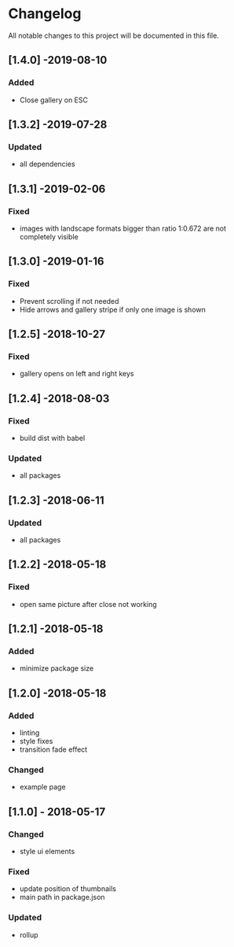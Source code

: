# Changelog

All notable changes to this project will be documented in this file.

## [1.4.0] -2019-08-10

### Added

- Close gallery on ESC

## [1.3.2] -2019-07-28

### Updated

- all dependencies

## [1.3.1] -2019-02-06

### Fixed

- images with landscape formats bigger than ratio 1:0.672 are not completely visible

## [1.3.0] -2019-01-16

### Fixed

- Prevent scrolling if not needed
- Hide arrows and gallery stripe if only one image is shown

## [1.2.5] -2018-10-27

### Fixed

- gallery opens on left and right keys

## [1.2.4] -2018-08-03

### Fixed

- build dist with babel

### Updated

- all packages

## [1.2.3] -2018-06-11

### Updated

- all packages

## [1.2.2] -2018-05-18

### Fixed

- open same picture after close not working

## [1.2.1] -2018-05-18

### Added

- minimize package size

## [1.2.0] -2018-05-18

### Added

- linting
- style fixes
- transition fade effect

### Changed

- example page

## [1.1.0] - 2018-05-17

### Changed

- style ui elements

### Fixed

- update position of thumbnails
- main path in package.json

### Updated

- rollup
